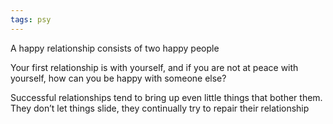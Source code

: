 ```yaml
---
tags: psy
---
```


A happy relationship consists of two happy people 

Your first relationship is with yourself, and if you are not at peace with yourself, how can you be happy with someone else?

Successful relationships tend to bring up even little things that bother them. They don’t let things slide, they continually try to repair their relationship